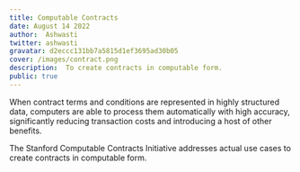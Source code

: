 ```yaml
---
title: Computable Contracts
date: August 14 2022
author:  Ashwasti 
twitter: ashwasti
gravatar: d2eccc131bb7a5815d1ef3695ad30b05
cover: /images/contract.png
description:  To create contracts in computable form.
public: true
---
```


When contract terms and conditions are represented in highly structured data, computers are able to process them automatically with high accuracy, significantly reducing transaction costs and introducing a host of other benefits.

The Stanford Computable Contracts Initiative addresses actual use cases to create contracts in computable form.